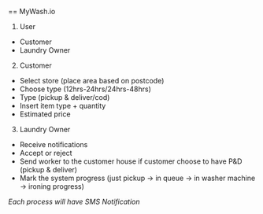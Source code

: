 == MyWash.io

1. User
* Customer
* Laundry Owner

2. Customer
* Select store (place area based on postcode)
* Choose type (12hrs-24hrs/24hrs-48hrs)
* Type (pickup & deliver/cod)
* Insert item type + quantity
* Estimated price

3. Laundry Owner
* Receive notifications
* Accept or reject
* Send worker to the customer house if customer choose to have P&D (pickup & deliver)
* Mark the system progress (just pickup -> in queue -> in washer machine -> ironing progress)

*Each process will have SMS Notification*